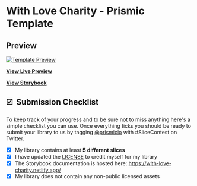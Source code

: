 # With Love Charity - Prismic Template

## Preview
[![Template Preview](https://with-love-charity.vercel.app/homepage-screenshot.png)](https://with-love-charity.vercel.app/)

**[View Live Preview](https://with-love-charity.vercel.app/)**

**[View Storybook](https://with-love-charity.netlify.app/)**

## ☑️ &nbsp;Submission Checklist

To keep track of your progress and to be sure not to miss anything here's a simple checklist you can use. Once everything ticks you should be ready to submit your library to us by tagging [@prismicio](https://twitter.com/prismicio) with #SliceContest on Twitter.

- [X] My library contains at least **5 different slices**
- [X] I have updated the [LICENSE](./LICENSE) to credit myself for my library
- [X] The Storybook documentation is hosted here: https://with-love-charity.netlify.app/
- [X] My library does not contain any non-public licensed assets

